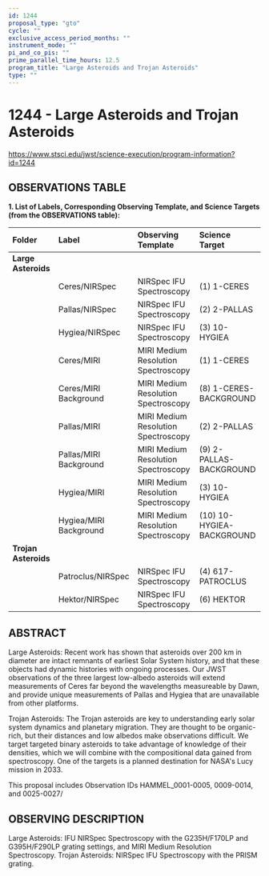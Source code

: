```yaml
---
id: 1244
proposal_type: "gto"
cycle: ""
exclusive_access_period_months: ""
instrument_mode: ""
pi_and_co_pis: ""
prime_parallel_time_hours: 12.5
program_title: "Large Asteroids and Trojan Asteroids"
type: ""
---
```

# 1244 - Large Asteroids and Trojan Asteroids
https://www.stsci.edu/jwst/science-execution/program-information?id=1244
## OBSERVATIONS TABLE
**1. List of Labels, Corresponding Observing Template, and Science Targets (from the OBSERVATIONS table):**

| Folder             | Label                     | Observing Template                | Science Target                  |
| :----------------- | :------------------------ | :-------------------------------- | :------------------------------ |
| **Large Asteroids** |                           |                                   |                                 |
|                    | Ceres/NIRSpec             | NIRSpec IFU Spectroscopy          | (1) 1-CERES                     |
|                    | Pallas/NIRSpec            | NIRSpec IFU Spectroscopy          | (2) 2-PALLAS                    |
|                    | Hygiea/NIRSpec            | NIRSpec IFU Spectroscopy          | (3) 10-HYGIEA                   |
|                    | Ceres/MIRI                | MIRI Medium Resolution Spectroscopy | (1) 1-CERES                     |
|                    | Ceres/MIRI Background     | MIRI Medium Resolution Spectroscopy | (8) 1-CERES-BACKGROUND          |
|                    | Pallas/MIRI               | MIRI Medium Resolution Spectroscopy | (2) 2-PALLAS                    |
|                    | Pallas/MIRI Background    | MIRI Medium Resolution Spectroscopy | (9) 2-PALLAS-BACKGROUND         |
|                    | Hygiea/MIRI               | MIRI Medium Resolution Spectroscopy | (3) 10-HYGIEA                   |
|                    | Hygiea/MIRI Background    | MIRI Medium Resolution Spectroscopy | (10) 10-HYGIEA-BACKGROUND       |
| **Trojan Asteroids** |                           |                                   |                                 |
|                    | Patroclus/NIRSpec         | NIRSpec IFU Spectroscopy          | (4) 617-PATROCLUS               |
|                    | Hektor/NIRSpec            | NIRSpec IFU Spectroscopy          | (6) HEKTOR                      |

## ABSTRACT

Large Asteroids: Recent work has shown that asteroids over 200 km in diameter are intact remnants of earliest Solar System history, and that these objects had dynamic histories with ongoing processes. Our JWST observations of the three largest low-albedo asteroids will extend measurements of Ceres far beyond the wavelengths measureable by Dawn, and provide unique measurements of Pallas and Hygiea that are unavailable from other platforms.

Trojan Asteroids: The Trojan asteroids are key to understanding early solar system dynamics and planetary migration. They are thought to be organic-rich, but their distances and low albedos make observations difficult. We target targeted binary asteroids to take advantage of knowledge of their densities, which we will combine with the compositional data gained from spectroscopy. One of the targets is a planned destination for NASA's Lucy mission in 2033.

This proposal includes Observation IDs HAMMEL_0001-0005, 0009-0014, and 0025-0027/

## OBSERVING DESCRIPTION

Large Asteroids: IFU NIRSpec Spectroscopy with the G235H/F170LP and G395H/F290LP grating settings, and MIRI Medium Resolution Spectroscopy.
Trojan Asteroids: NIRSpec IFU Spectroscopy with the PRISM grating.